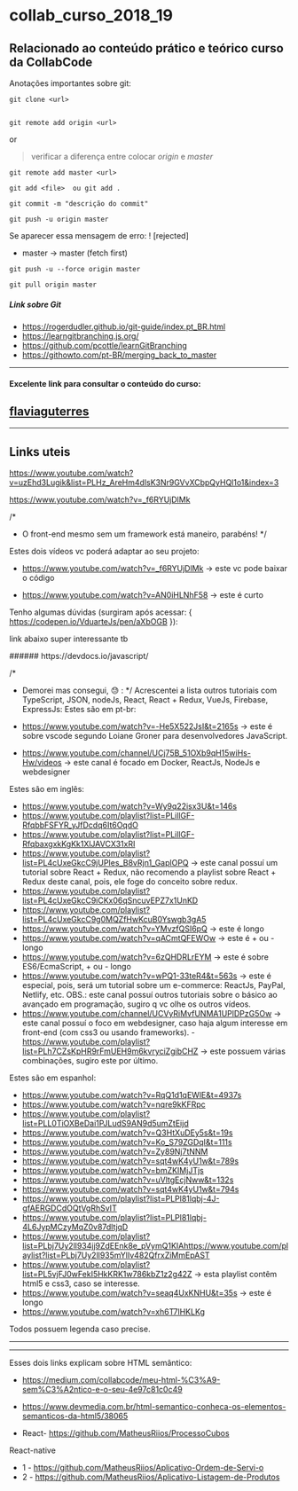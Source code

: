 # collab_curso_2018_19

## Relacionado ao conteúdo prático e teórico curso da CollabCode

<p>Anotações importantes sobre git:</p>

```
git clone <url>
```
```

git remote add origin <url>
```

or
> verificar a diferença entre colocar *origin* e *master*

```
git remote add master <url>
```
```
git add <file>  ou git add .
```

```
git commit -m "descrição do commit" 
```
```
git push -u origin master
```
Se aparecer essa mensagem de erro:  ! [rejected]        
- master -> master (fetch first) 
``` 
git push -u --force origin master
```
```
git pull origin master
 ```

##### Link sobre Git
- https://rogerdudler.github.io/git-guide/index.pt_BR.html
- https://learngitbranching.js.org/
- https://github.com/pcottle/learnGitBranching
- https://githowto.com/pt-BR/merging_back_to_master

---
#### Excelente link para consultar o conteúdo do curso:

[flaviaguterres](https://github.com/flaviaguterres/do-front-ao-end/tree/master/loja-fone)
--- 
---
Links uteis
---
https://www.youtube.com/watch?v=uzEhd3Lugik&list=PLHz_AreHm4dlsK3Nr9GVvXCbpQyHQl1o1&index=3

https://www.youtube.com/watch?v=_f6RYUjDlMk

/*
 * O front-end mesmo sem um framework está maneiro, parabéns!
 */

Estes dois vídeos vc poderá adaptar ao seu projeto:
- https://www.youtube.com/watch?v=_f6RYUjDlMk  → este vc pode baixar o código

- https://www.youtube.com/watch?v=AN0iHLNhF58 → este é curto

Tenho algumas dúvidas (surgiram após acessar: { https://codepen.io/VduarteJs/pen/aXbOGB }):

<p>link abaixo super interessante tb </p>
###### https://devdocs.io/javascript/

/*
 * Demorei mas consegui, 😓 : 
 */
Acrescentei a lista outros tutoriais com TypeScript, JSON, nodeJs, React, React + Redux, VueJs, Firebase, ExpressJs:
Estes são em pt-br:
- https://www.youtube.com/watch?v=-He5X522JsI&t=2165s → este é sobre vscode segundo Loiane Groner para desenvolvedores JavaScript.

- https://www.youtube.com/channel/UCj75B_51OXb9qH15wiHs-Hw/videos → este canal é focado em Docker, ReactJs, NodeJs e webdesigner



Estes são em inglês:
- https://www.youtube.com/watch?v=Wy9q22isx3U&t=146s
- https://www.youtube.com/playlist?list=PLillGF-RfqbbFSFYR_yJfDcdq6It6OqdO
- https://www.youtube.com/playlist?list=PLillGF-RfqbaxgxkKgKk1XlJAVCX31xRI
- https://www.youtube.com/playlist?list=PL4cUxeGkcC9jUPIes_B8vRjn1_GaplOPQ → este canal possuí um tutorial sobre React + Redux, não recomendo a playlist sobre React + Redux deste canal, pois, ele foge do conceito sobre redux.
- https://www.youtube.com/playlist?list=PL4cUxeGkcC9iCKx06qSncuvEPZ7x1UnKD
- https://www.youtube.com/playlist?list=PL4cUxeGkcC9g0MQZfHwKcuB0Yswgb3gA5
- https://www.youtube.com/watch?v=YMvzfQSI6pQ → este é longo
- https://www.youtube.com/watch?v=qACmtQFEWOw → este é + ou - longo
- https://www.youtube.com/watch?v=6zQHDRLrEYM → este é sobre ES6/EcmaScript, + ou - longo
- https://www.youtube.com/watch?v=wPQ1-33teR4&t=563s → este é especial, pois, será um tutorial sobre um e-commerce: ReactJs, PayPal, Netlify, etc. OBS.: este canal possuí outros tutoriais sobre o básico ao avançado em programação, sugiro q vc olhe os outros vídeos.
- https://www.youtube.com/channel/UCVyRiMvfUNMA1UPlDPzG5Ow → este canal possuí o foco em webdesigner, caso haja algum interesse em front-end (com css3 ou usando frameworks).
-https://www.youtube.com/playlist?list=PLh7CZsKpHR9rFmUEH9m6kvryciZgibCHZ → este possuem várias combinações, sugiro este por último.


Estes são em espanhol:
- https://www.youtube.com/watch?v=RqQ1d1qEWlE&t=4937s
- https://www.youtube.com/watch?v=nqre9kKFRpc
- https://www.youtube.com/playlist?list=PLL0TiOXBeDai1PJLudS9AN9d5umZtEijd
- https://www.youtube.com/watch?v=Q3HtXuDEy5s&t=19s
- https://www.youtube.com/watch?v=Ko_S79ZGDqI&t=111s
- https://www.youtube.com/watch?v=Zy89Nj7tNNM
- https://www.youtube.com/watch?v=sqt4wK4yU1w&t=789s
- https://www.youtube.com/watch?v=bmZKIMjJTjs
- https://www.youtube.com/watch?v=uVltgEcjNww&t=132s
- https://www.youtube.com/watch?v=sqt4wK4yU1w&t=794s
- https://www.youtube.com/playlist?list=PLPl81lqbj-4J-gfAERGDCdOQtVgRhSvIT
- https://www.youtube.com/playlist?list=PLPl81lqbj-4L6JypMCzyMqZ0v87dltjqD
- https://www.youtube.com/playlist?list=PLbj7Uy2ll934jj9ZdEEnk8e_pVymQ1KIAhttps://www.youtube.com/playlist?list=PLbj7Uy2ll935mYlIv482QfrxZiMmEpAST
- https://www.youtube.com/playlist?list=PL5vjFJ0wFekI5HkKRK1w786kbZ1z2g42Z → esta playlist contêm html5 e css3, caso se interesse.
- https://www.youtube.com/watch?v=seaq4UxKNHU&t=35s → este é longo
- https://www.youtube.com/watch?v=xh6T7lHKLKg

Todos possuem legenda caso precise. 

---
---
Esses dois links explicam sobre HTML semântico:

- https://medium.com/collabcode/meu-html-%C3%A9-sem%C3%A2ntico-e-o-seu-4e97c81c0c49

- https://www.devmedia.com.br/html-semantico-conheca-os-elementos-semanticos-da-html5/38065

- React- https://github.com/MatheusRiios/ProcessoCubos

React-native
- 1 - https://github.com/MatheusRiios/Aplicativo-Ordem-de-Servi-o
- 2 - https://github.com/MatheusRiios/Aplicativo-Listagem-de-Produtos
